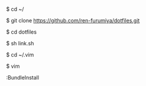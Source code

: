 $ cd ~/

$ git clone https://github.com/ren-furumiya/dotfiles.git

$ cd dotfiles

$ sh link.sh 

$ cd ~/.vim

$ vim

:BundleInstall

